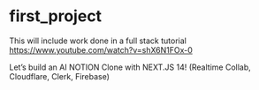 # first_project

This will include work done in a full stack tutorial https://www.youtube.com/watch?v=shX6N1FOx-0

Let’s build an AI NOTION Clone with NEXT.JS 14! (Realtime Collab, Cloudflare, Clerk, Firebase)
